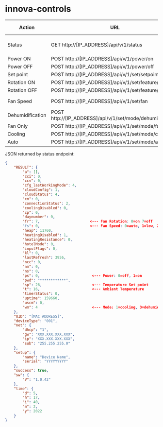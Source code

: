 # innova-controls

|Action|URL|Data Needed|Extra Info|
|---|---|---|---|
|Status|GET http://[IP_ADDRESS]/api/v/1/status||Returns json object|
|Power ON|POST http://[IP_ADDRESS]/api/v/1/power/on|||
|Power OFF|POST http://[IP_ADDRESS]/api/v/1/power/off|||
|Set point|POST http://[IP_ADDRESS]/api/v/1/set/setpoint|p_temp=24||
|Rotation ON|POST http://[IP_ADDRESS]/api/v/1/set/feature/rotation|value=0||
|Rotation OFF|POST http://[IP_ADDRESS]/api/v/1/set/feature/rotation|value=7||
|Fan Speed|POST http://[IP_ADDRESS]/api/v/1/set/fan|value=[0-3]|0=auto  + 1,2,3|
|Dehumidification|POST http://[IP_ADDRESS]/api/v/1/set/mode/dehumidification|||
|Fan Only|POST http://[IP_ADDRESS]/api/v/1/set/mode/fanonly|||
|Cooling|POST http://[IP_ADDRESS]/api/v/1/set/mode/cooling|||
|Auto|POST http://[IP_ADDRESS]/api/v/1/set/mode/auto|||


JSON returned by status endpoint:
```json
{
    "RESULT": {
        "a": [],
        "cci": 0,
        "ccv": 0,
        "cfg_lastWorkingMode": 4,
        "cloudConfig": 1,
        "cloudStatus": 4,
        "cm": 0,
        "connectionStatus": 2,
        "coolingDisabled": 0,
        "cp": 0,
        "daynumber": 0,
        "fr": 7,                       <--- Fan Rotation: 0=on 7=off
        "fs": 0,                       <--- Fan Speed: 0=auto, 1=low, 2=med, 3=high, 4=high++
        "heap": 11760,
        "heatingDisabled": 1,
        "heatingResistance": 0,
        "hotelMode": 0,
        "inputFlags": 0,
        "kl": 0,
        "lastRefresh": 3956,
        "ncc": 0,
        "nm": 0,
        "ns": 0,
        "ps": 0,                        <--- Power: 0=off, 1=on
        "pwd": "************",
        "sp": 26,                       <--- Temperature Set point
        "t": 16,                        <--- Ambient Temperature
        "timerStatus": 0,
        "uptime": 159660,
        "uscm": 0,
        "wm": 4                         <--- Mode: 1=cooling, 3=dehumidification, 4=fanonly. 5=auto
    },
    "UID": "[MAC ADDRESS]",
    "deviceType": "001",
    "net": {
        "dhcp": "1",
        "gw": "XXX.XXX.XXX.XXX",
        "ip": "XXX.XXX.XXX.XXX",
        "sub": "255.255.255.0"
    },
    "setup": {
        "name": "Device Name",
        "serial": "YYYYYYYYY"
    },
    "success": true,
    "sw": {
        "V": "1.0.42"
    },
    "time": {
        "d": 5,
        "h": 17,
        "i": 40,
        "m": 2,
        "y": 2022
    }
}

```
